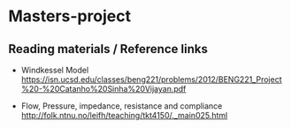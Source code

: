 # Masters-project

## Reading materials / Reference links

* Windkessel Model
https://isn.ucsd.edu/classes/beng221/problems/2012/BENG221_Project%20-%20Catanho%20Sinha%20Vijayan.pdf

* Flow, Pressure, impedance, resistance and compliance
http://folk.ntnu.no/leifh/teaching/tkt4150/._main025.html
